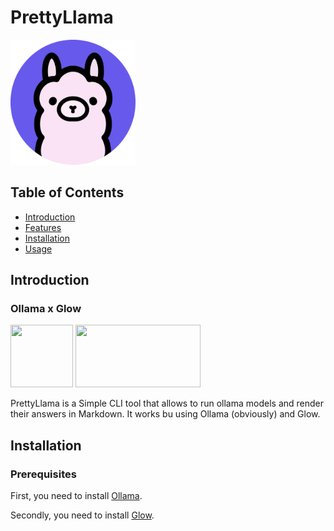 # PrettyLlama

<img src="https://github.com/thenry42/PrettyLlama/blob/main/utils/PrettyLlama.png" alt="Project Logo" width="200" height="200">

## Table of Contents

- [Introduction](#introduction)
- [Features](#features)
- [Installation](#installation)
- [Usage](#usage)

## Introduction

### Ollama x Glow

<img src="https://private-user-images.githubusercontent.com/3325447/254932576-0d0b44e2-8f4a-4e99-9b52-a5c1c741c8f7.png" width="100" height="100">
<img src="https://camo.githubusercontent.com/e20892cc1a5b1775de4ba67dd0baad0fc62191da6b71efff35b71f89800c1da2/68747470733a2f2f73747566662e636861726d2e73682f676c6f772f676c6f772d62616e6e65722d6769746875622e676966" width="200" height="100">

PrettyLlama is a Simple CLI tool that allows to run ollama models and render their answers in Markdown.
It works bu using Ollama (obviously) and Glow.

## Installation

### Prerequisites

First, you need to install [Ollama](https://github.com/ollama/ollama).

Secondly, you need to install [Glow](https://github.com/charmbracelet/glow).


